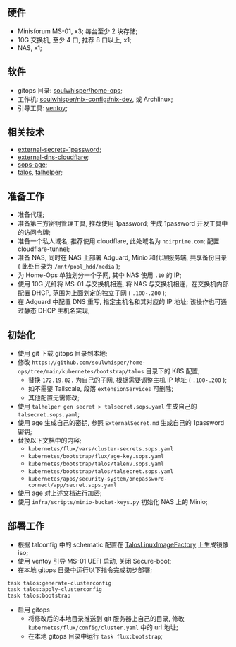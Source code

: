 ## 硬件

- Minisforum MS-01, x3; 每台至少 2 块存储;
- 10G 交换机, 至少 4 口, 推荐 8 口以上, x1;
- NAS, x1;

## 软件

- gitops 目录: [soulwhisper/home-ops](https://github.com/soulwhisper/home-ops);
- 工作机: [soulwhisper/nix-config#nix-dev](https://github.com/soulwhisper/nix-config/tree/main/hosts/nix-dev), 或 Archlinux;
- 引导工具: [ventoy](https://www.ventoy.net/cn/index.html);

## 相关技术

- [external-secrets-1password](https://external-secrets.io/main/provider/1password-automation/);
- [external-dns-cloudflare](https://github.com/kubernetes-sigs/external-dns/blob/master/docs/tutorials/cloudflare.md);
- [sops-age](https://github.com/getsops/sops?tab=readme-ov-file#encrypting-using-age);
- [talos](https://www.talos.dev), [talhelper](https://budimanjojo.github.io/talhelper/latest/);

## 准备工作

- 准备代理;
- 准备第三方密钥管理工具, 推荐使用 1password; 生成 1password 开发工具中的访问令牌;
- 准备一个私人域名, 推荐使用 cloudflare, 此处域名为 `noirprime.com`; 配置 cloudflare-tunnel;
- 准备 NAS, 同时在 NAS 上部署 Adguard, Minio 和代理服务端, 共享备份目录 ( 此处目录为 `/mnt/pool_hdd/media` );
- 为 Home-Ops 单独划分一个子网, 其中 NAS 使用 `.10` 的 IP;
- 使用 10G 光纤将 MS-01 与交换机相连, 将 NAS 与交换机相连，在交换机内部配置 DHCP, 范围为上面划定的独立子网 ( `.100-.200` );
- 在 Adguard 中配置 DNS 重写, 指定主机名和其对应的 IP 地址; 该操作也可通过静态 DHCP 主机名实现;

## 初始化

- 使用 git 下载 gitops 目录到本地;
- 修改 `https://github.com/soulwhisper/home-ops/tree/main/kubernetes/bootstrap/talos` 目录下的 K8S 配置;
  - 替换 `172.19.82.` 为自己的子网, 根据需要调整主机 IP 地址 ( `.100-.200` );
  - 如不需要 Tailscale, 段落 `extensionServices` 可删除;
  - 其他配置无需修改;
- 使用 `talhelper gen secret > talsecret.sops.yaml` 生成自己的 `talsecret.sops.yaml`;
- 使用 age 生成自己的密钥, 参照 `ExternalSecret.md` 生成自己的 1password 密钥;
- 替换以下文档中的内容;
  - `kubernetes/flux/vars/cluster-secrets.sops.yaml`
  - `kubernetes/bootstrap/flux/age-key.sops.yaml`
  - `kubernetes/bootstrap/talos/talenv.sops.yaml`
  - `kubernetes/bootstrap/talos/talsecret.sops.yaml`
  - `kubernetes/apps/security-system/onepassword-connect/app/secret.sops.yaml`
- 使用 age 对上述文档进行加密;
- 使用 `infra/scripts/minio-bucket-keys.py` 初始化 NAS 上的 Minio;

## 部署工作

- 根据 talconfig 中的 schematic 配置在 [TalosLinuxImageFactory](https://factory.talos.dev/) 上生成镜像 iso;
- 使用 ventoy 引导 MS-01 UEFI 启动, 关闭 Secure-boot;
- 在本地 gitops 目录中运行以下指令完成初步部署;

```shell
task talos:generate-clusterconfig
task talos:apply-clusterconfig
task talos:bootstrap
```

- 启用 gitops
  - 将修改后的本地目录推送到 git 服务器上自己的目录, 修改 `kubernetes/flux/config/cluster.yaml` 中的 url 地址;
  - 在本地 gitops 目录中运行 `task flux:bootstrap`;
